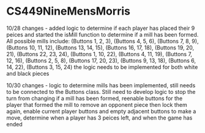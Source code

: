 # CS449NineMensMorris
10/28 changes - added logic to determine if each player has placed their 9 peices and started the isMill function to determine if a mill has been formed. All possible mills include: (Buttons 1, 2, 3), (Buttons 4, 5, 6), (Buttons 7, 8, 9), (Buttons 10, 11, 12), (Buttons 13, 14, 15), (Buttons 16, 17, 18), (Buttons 19, 20, 21), (Buttons 22, 23, 24), (Buttons 1, 10, 22), (Buttons 4, 11, 19), (Buttons 7, 12, 16), (Buttons 2, 5, 8), (Buttons 17, 20, 23), (Buttons 9, 13, 18), (Buttons 6, 14, 22), (Buttons 3, 15, 24) the logic needs to be implemented for both white and black pieces

10/30 changes - logic to determine mills has been implemented, still needs to be connected to the Buttons class. Still need to develop logic to stop the turn from changing if a mill has been formed, reenable buttons for the player that formed the mill to remove an opponent piece then lock them again, enable current player buttons and empty adjacent buttons to make a move, determine when a player has 3 peices left, and when the game has ended
